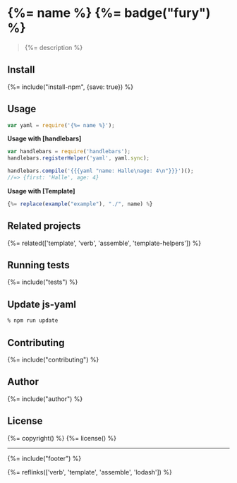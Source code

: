 # {%= name %} {%= badge("fury") %}

> {%= description %}

## Install
{%= include("install-npm", {save: true}) %}

## Usage

```js
var yaml = require('{%= name %}');
```

**Usage with [handlebars]**

```js
var handlebars = require('handlebars');
handlebars.registerHelper('yaml', yaml.sync);

handlebars.compile('{{{yaml "name: Halle\nage: 4\n"}}}')();
//=> {first: 'Halle', age: 4}
```

**Usage with [Template]**

```js
{%= replace(example("example"), "./", name) %}
```

## Related projects
{%= related(['template', 'verb', 'assemble', 'template-helpers']) %}  

## Running tests
{%= include("tests") %}

## Update js-yaml

```sh
% npm run update
```

## Contributing
{%= include("contributing") %}

## Author
{%= include("author") %}

## License
{%= copyright() %}
{%= license() %}

***

{%= include("footer") %}

{%= reflinks(['verb', 'template', 'assemble', 'lodash']) %}
